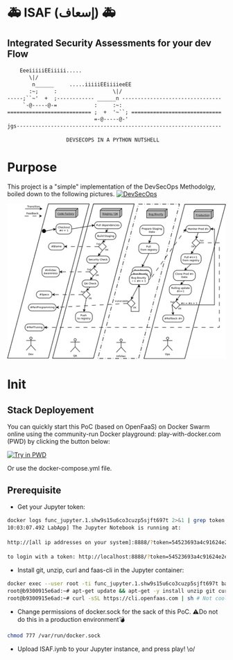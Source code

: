 # :ambulance: ISAF (إسعاف) :ambulance:
## Integrated Security Assessments for your dev Flow
```
    EeeiiiiiEEiiiii.....                                             
       \|/                                                           
        n______     .....iiiiiEEiiiieeEE                             
       :~;     :                  \|/                                
-----;``~'  +  ;------------ ______n --------------------------------
     `-@-----@-=            :     :~:                                
=========================== ;  +  '~``; =============================
                            =-@-----@-'                              
jgs------------------------------------------------------------------

                   DEVSECOPS IN A PYTHON NUTSHELL        
```
# Purpose
This project is a "simple" implementation of the DevSecOps Methodolgy, boiled down to the following pictures.
[![DevSecOps](https://insights.sei.cmu.edu/assets/content/CISecurityChecking2.png)](https://insights.sei.cmu.edu/sei_blog/2014/12/security-in-continuous-integration.html)

[![Try in PWD](DevSecOps.png)](https://medium.com/@H.A.T/how-to-implement-webs-hospital-b0d8b85389ce)

# Init
## Stack Deployement
You can quickly start this PoC (based on OpenFaaS) on Docker Swarm online using the community-run Docker playground: play-with-docker.com (PWD) by clicking the button below:  

[![Try in PWD](https://cdn.rawgit.com/play-with-docker/stacks/cff22438/assets/images/button.png)](http://labs.play-with-docker.com/?stack=https://gist.githubusercontent.com/h-a-t/eafbb19d7ce46c4ee4a541df018a5f37/raw/ed84dedd8fa08c7ac28bd41003b59c69a7b0593d/docker-compose.yml&stack_name=func)

Or use the docker-compose.yml file.

## Prerequisite
- Get your Jupyter token:

```bash
docker logs func_jupyter.1.shw9s15u6co3cuzp5sjft697t 2>&1 | grep token
10:03:07.492 LabApp] The Jupyter Notebook is running at:

http://[all ip addresses on your system]:8888/?token=54523693a4c91624e2efebd5e9dde139b784297e30089504

to login with a token: http://localhost:8888/?token=54523693a4c91624e2efebd5e9dde139b784297e30089504
```

- Install git, unzip, curl and faas-cli in the Jupyter container:

```bash
docker exec --user root -ti func_jupyter.1.shw9s15u6co3cuzp5sjft697t bash
root@b9300915e6ad:~# apt-get update && apt-get -y install unzip git curl
root@b9300915e6ad:~# curl -sSL https://cli.openfaas.com | sh # Not cool :/
```

- Change permissions of docker.sock for the sack of this PoC. :warning:Do not do this in a production environment:bomb:

```bash
chmod 777 /var/run/docker.sock
```
- Upload ISAF.iynb to your Jupyter instance, and press play! \o/
